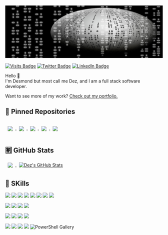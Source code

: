 [![Dez's Github Banner](./assets/images/ball-15x5.jpg)](http://djpringle.me)

[![Visits Badge](https://badges.pufler.dev/visits/n305oul93/n305oul93)](http://djpringle.me)
[![Twitter Badge](https://img.shields.io/badge/Twitter-Profile-informational?style=flat&logo=twitter&logoColor=white&color=1da1f2)](https://twitter.com/dez1914)
[![LinkedIn Badge](https://img.shields.io/badge/LinkedIn-Profile-informational?style=flat&logo=linkedin&logoColor=white&color=0a66c2)](https://www.linkedin.com/in/dj-pringle/)

Hello 👋  
I'm Desmond but most call me Dez, and I am a full stack software developer.

Want to see more of my work? [Check out my portfolio.](http://djpringle.me)

## 📌 Pinned Repositories

<a href="https://github.com/n305oul93/react-portfolio">
<img align="center" style="margin:1rem 0.5rem" src="https://github-readme-stats-n305oul93.vercel.app//api/pin/?username=n305oul93&repo=react-portfolio&title_color=ffffff&text_color=c9cacc&icon_color=4AB197&bg_color=1A2B34"/>
</a>
<a href="https://github.com/n305oul93/sportsfan-cafe-react-native">
<img align="center" style="margin:1rem 0.5rem" src="https://github-readme-stats-n305oul93.vercel.app//api/pin/?username=n305oul93&repo=sportsfan-cafe-react-native&title_color=ffffff&text_color=c9cacc&icon_color=4AB197&bg_color=1A2B34" />
</a>
<a href="https://github.com/n305oul93/sportsfan-cafe-react">
<img align="center" style="margin:1rem 0.5rem" src="https://github-readme-stats-n305oul93.vercel.app//api/pin/?username=n305oul93&repo=sportsfan-cafe-react&title_color=ffffff&text_color=c9cacc&icon_color=4AB197&bg_color=1A2B34" />
</a>
<a href="https://github.com/n305oul93/indyfi-react">
<img align="center" style="margin:1rem 0.5rem" src="https://github-readme-stats-n305oul93.vercel.app//api/pin/?username=n305oul93&repo=indyfi-react&title_color=ffffff&text_color=c9cacc&icon_color=4AB197&bg_color=1A2B34" />
</a>
<a href="https://github.com/our-mintbean-team/texteditor-mintbean">
<img align="center" style="margin:1rem 0.5rem" src="https://github-readme-stats-n305oul93.vercel.app//api/pin/?username=n305oul93&repo=texteditor-mintbean&title_color=ffffff&text_color=c9cacc&icon_color=4AB197&bg_color=1A2B34" />
</a>

## 🈹 GitHub Stats

<a href="https://github.com/n305oul93">
  <img align="center" style="margin:0.5rem" src="https://github-readme-stats-n305oul93.vercel.app//api/top-langs/?username=n305oul93&hide=html,css&title_color=ffffff&text_color=c9cacc&icon_color=4AB197&bg_color=1A2B34" />
</a>

<a href="https://github.com/n305oul93">
  <img align="center" style="margin:0.5rem" src="https://github-readme-stats-n305oul93.vercel.app//api?username=n305oul93&show_icons=true&line_height=27&count_private=true&title_color=ffffff&text_color=c9cacc&icon_color=4AB097&bg_color=1A2B34" alt="Dez's GitHub Stats" />
</a>

## 💼 SKills

![](https://img.shields.io/badge/Code-HTML-informational?style=flat&logo=html5&logoColor=white&color=1CA2F1)
![](https://img.shields.io/badge/Code-JavaScript-informational?style=flat&logo=javascript&logoColor=white&color=1CA2F1)
![](https://img.shields.io/badge/Code-React-informational?style=flat&logo=react&logoColor=white&color=1CA2F1)
![](https://img.shields.io/badge/Code-Redux-informational?style=flat&logo=redux&logoColor=white&color=1CA2F1)
![](https://img.shields.io/badge/Code-Ruby-informational?style=flat&logo=ruby&logoColor=white&color=1CA2F1)
![](https://img.shields.io/badge/Code-Ruby_on_Rails-informational?style=flat&logo=ruby_on_rails&logoColor=white&color=1CA2F1)
![](https://img.shields.io/badge/Code-Python-informational?style=flat&logo=python&logoColor=white&color=1CA2F1)
![](https://img.shields.io/badge/Code-Powershell-informational?style=flat&logo=powershell&logoColor=white&color=1CA2F1)

<!-- <details> -->
<!-- <summary>More Skills</summary> -->

![](https://img.shields.io/badge/Style-CSS-informational?style=flat&logo=css3&logoColor=white&color=1CA2F1)
![](https://img.shields.io/badge/Style-Bootstrap-informational?style=flat&logo=bootstrap&logoColor=white&color=1CA2F1)
![](https://img.shields.io/badge/Style-Sass-informational?style=flat&logo=Sass&logoColor=white&color=1CA2F1)
![](https://img.shields.io/badge/Style-Tailwind-informational?style=flat&logo=Tailwind-CSS&logoColor=white&color=1CA2F1)

![](https://img.shields.io/badge/Tools-MongoDB-informational?style=flat&logo=mongodb&logoColor=white&color=1CA2F1)
![](https://img.shields.io/badge/Tools-MySQL-informational?style=flat&logo=mysql&logoColor=white&color=1CA2F1)
![](https://img.shields.io/badge/Tools-PostgreSQL-informational?style=flat&logo=postgresql&logoColor=white&color=1CA2F1)
![](https://img.shields.io/badge/Tools-Firebase-informational?style=flat&logo=firebase&logoColor=white&color=1CA2F1)

![](https://img.shields.io/badge/Tools-NPM-informational?style=flat&logo=npm&logoColor=white&color=1CA2F1)
![](https://img.shields.io/badge/Tools-Docker-informational?style=flat&logo=Docker&logoColor=white&color=1CA2F1)
![](https://img.shields.io/badge/Tools-NGINX-informational?style=flat&logo=NGINX&logoColor=white&color=1CA2F1)
![](https://img.shields.io/badge/Tools-Apache-informational?style=flat&logo=Apache&logoColor=white&color=1CA2F1)
![PowerShell Gallery](https://img.shields.io/powershellgallery/p/DNS.1.1.1.1?style=flat&logo=linux&logoColor=white&color=1CA2F1)

<!-- </details> -->
